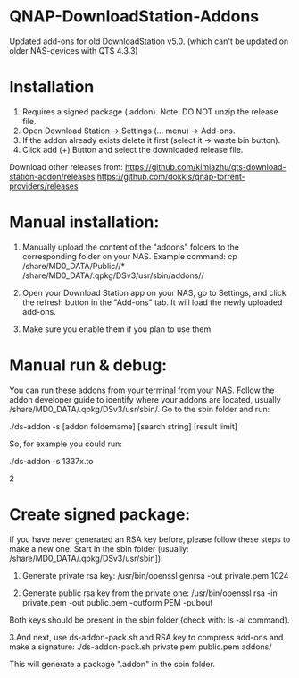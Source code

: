 # QNAP-DownloadStation-Addons
Updated add-ons for old DownloadStation v5.0. (which can't be updated on older NAS-devices with QTS 4.3.3)

Installation
============
1. Requires a signed package (.addon). Note: DO NOT unzip the release file.
2. Open Download Station -> Settings (... menu) -> Add-ons.
3. If the addon already exists delete it first (select it -> waste bin button).
4. Click add  (+) Button and select the downloaded release file.

Download other releases from:
https://github.com/kimiazhu/qts-download-station-addon/releases
https://github.com/dokkis/qnap-torrent-providers/releases

Manual installation:
====================
1. Manually upload the content of the "addons" folders to the corresponding folder on your NAS. Example command:
cp /share/MD0_DATA/Public/<torrent foldername>/* /share/MD0_DATA/.qpkg/DSv3/usr/sbin/addons/<torrent foldername>/

2. Open your Download Station app on your NAS, go to Settings, and click the refresh button in the "Add-ons" tab. It will load the newly uploaded add-ons.

3. Make sure you enable them if you plan to use them.

Manual run & debug:
===================
You can run these addons from your terminal from your NAS. Follow the addon developer guide to identify where your addons are located, usually /share/MD0_DATA/.qpkg/DSv3/usr/sbin/. Go to the sbin folder and run:

./ds-addon -s [addon foldername] [search string] [result limit]

So, for example you could run:

./ds-addon -s 1337x.to <search string> 2

Create signed package:
======================

If you have never generated an RSA key before, please follow these steps to make a new one. Start in the sbin folder (usually: /share/MD0_DATA/.qpkg/DSv3/usr/sbin]):

1. Generate private rsa key:
/usr/bin/openssl genrsa -out private.pem 1024

2. Generate public rsa key from the private one:
/usr/bin/openssl rsa -in private.pem -out public.pem -outform PEM -pubout

Both keys should be present in the sbin folder (check with: ls -al command).

3.And next, use ds-addon-pack.sh and RSA key to compress add-ons and make a signature:
./ds-addon-pack.sh private.pem public.pem addons/<torrent foldername>

This will generate a package "<torrent foldername><version-timestamp>.addon" in the sbin folder.
